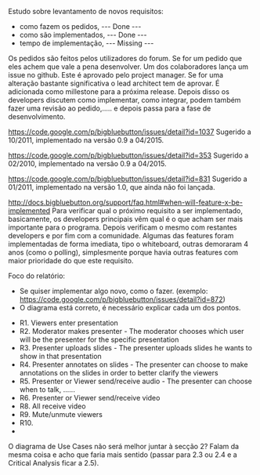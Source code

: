 Estudo sobre levantamento de novos requisitos:
* como fazem os pedidos, --- Done ---
* como são implementados, --- Done ---
* tempo de implementação, --- Missing ---

Os pedidos são feitos pelos utilizadores do forum. Se for um pedido que eles achem que vale a pena desenvolver. Um dos colaboradores lança um issue no github. Este é aprovado pelo project manager. Se for uma alteração bastante significativa o lead architect tem de aprovar. É adicionada como millestone para a próxima release. Depois disso os developers discutem como implementar, como integrar, podem também fazer uma revisão ao pedido,..... e depois passa para a fase de desenvolvimento.

https://code.google.com/p/bigbluebutton/issues/detail?id=1037
Sugerido a 10/2011, implementado na versão 0.9 a 04/2015.

https://code.google.com/p/bigbluebutton/issues/detail?id=353
Sugerido a 02/2010, implementado na versão 0.9 a 04/2015.

https://code.google.com/p/bigbluebutton/issues/detail?id=831
Sugerido a 01/2011, implementado na versão 1.0, que ainda não foi lançada.

http://docs.bigbluebutton.org/support/faq.html#when-will-feature-x-be-implemented
Para verificar qual o próximo requisito a ser implementado, basicamente, os developers principais vêm qual é o que acham ser mais importante para o programa. Depois verificam o mesmo com restantes developers e por fim com a comunidade. Algumas das features foram implementadas de forma imediata, tipo o whiteboard, outras demoraram 4 anos (como o polling), simplesmente porque havia outras features com maior prioridade do que este requisito.

Foco do relatório:

- Se quiser implementar algo novo, como o fazer. (exemplo: https://code.google.com/p/bigbluebutton/issues/detail?id=872)
- O diagrama está correto, é necessário explicar cada um dos pontos.

* R1. Viewers enter presentation
* R2. Moderator makes presenter - The moderator chooses which user will be the presenter for the specific presentation
* R3. Presenter uploads slides - The presenter uploads slides he wants to show in that presentation
* R4. Presenter annotates on slides - The presenter can choose to make annotations on the slides in order to better clarify the viewers
* R5. Presenter or Viewer send/receive audio - The presenter can choose when to talk, ......
* R6. Presenter or Viewer send/receive video
* R8. All receive video
* R9. Mute/unmute viewers
* R10. 
* 


O diagrama de Use Cases não será melhor juntar à secção 2? Falam da mesma coisa e acho que faria mais sentido (passar para 2.3 ou 2.4 e a Critical Analysis ficar a 2.5).
